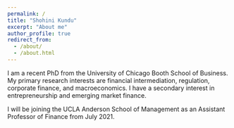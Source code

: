 ```yaml
---
permalink: /
title: "Shohini Kundu"
excerpt: "About me"
author_profile: true
redirect_from: 
  - /about/
  - /about.html
---
```


I am a recent PhD from the University of Chicago Booth School of Business. My primary research interests are financial intermediation, regulation, corporate finance, and macroeconomics. I have a secondary interest in entrepreneurship and emerging market finance. 

I will be joining the UCLA Anderson School of Management as an Assistant Professor of Finance from July 2021. 

